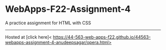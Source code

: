 # WebApps-F22-Assignment-4
A practice assignment for HTML with CSS
*******
Hosted at
[click here]< https://44-563-web-apps-f22.github.io/44563-webapps-assignment-4-anudeepsagar/opera.html>
